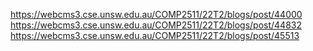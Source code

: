 https://webcms3.cse.unsw.edu.au/COMP2511/22T2/blogs/post/44000
https://webcms3.cse.unsw.edu.au/COMP2511/22T2/blogs/post/44832
https://webcms3.cse.unsw.edu.au/COMP2511/22T2/blogs/post/45513
